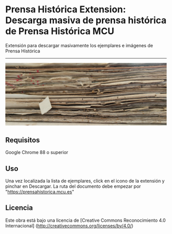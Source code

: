 # Prensa Histórica Extension: Descarga masiva de prensa histórica de Prensa Histórica MCU

Extensión para descargar masivamente los ejemplares e imágenes de Prensa Histórica
<hr>

![Alt text](img/legajo.jpg "Legajo decorativo")
## Requisitos

Google Chrome 88 o superior

## Uso

Una vez localizada la lista de ejemplares, click en el icono de la extensión y pinchar en Descargar. La ruta del documento debe empezar por "https://prensahistorica.mcu.es"


## Licencia

Este obra está bajo una licencia de [Creative Commons Reconocimiento 4.0 Internacional] (http://creativecommons.org/licenses/by/4.0/)
